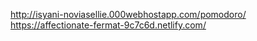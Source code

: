 http://isyani-noviasellie.000webhostapp.com/pomodoro/
https://affectionate-fermat-9c7c6d.netlify.com/
